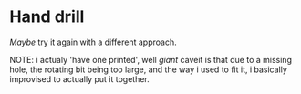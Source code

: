
# Hand drill
*Maybe* try it again with a different approach.

NOTE: i actualy 'have one printed', well *giant* caveit is that due to
a missing hole, the rotating bit being too large, and the way i used to fit
it, i basically improvised to actually put it together.

